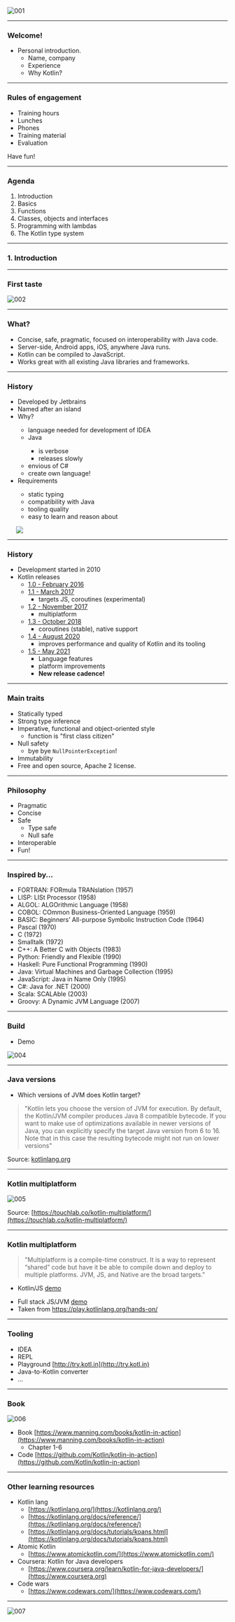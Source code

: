 ![001](/img/001.jpg)

<!-- .slide: class="is-welcome img-center" -->


---

### Welcome!

* Personal introduction.
    * Name, company
    * Experience
    * Why Kotlin?

---

### Rules of engagement

* Training hours
* Lunches
* Phones
* Training material
* Evaluation

Have fun!

---

### Agenda

<div class="flex">
  <div class="col">	
    <ol>
      <li>Introduction</li>
      <li>Basics</li>
      <li>Functions</li>
      <li>Classes, objects and interfaces</li>    
      <li>Programming with lambdas</li>
      <li>The Kotlin type system</li>     
     </ol>  
    </div>
</div>

---

### 1. Introduction

<!-- .slide: class="is-module" -->

---


### First taste

![002](/img/002.png)

---

### What?

* Concise, safe, pragmatic, focused on interoperability with Java code.
* Server-side, Android apps, iOS, anywhere Java runs. 
* Kotlin can be compiled to JavaScript.
* Works great with all existing Java libraries and frameworks.

---

### History
<div class="flex">
  <div class="col">	
    <ul>
        <li>Developed by Jetbrains</li>
        <li>Named after an island</li>
        <li>Why?</li>
        <ul>
            <li>language needed for development of IDEA</li>
            <li>Java</li>
            <ul>
                <li>is verbose</li>
                <li>releases slowly</li>
            </ul>
            <li>envious of C#</li>
            <li>create own language!</li>
        </ul>
    <li>Requirements</li>
    <ul>
        <li>static typing</li>
        <li>compatibility with Java</li>
        <li>tooling quality</li>
        <li>easy to learn and reason about</li>
    </ul>
    </ul>
  </div>
  <div class="col">
    <img src="/img/003.png" style="margin-left:20px">
  </div>
</div>



---

### History

* Development started in 2010
* Kotlin releases
    * [1.0 - February 2016](https://blog.jetbrains.com/kotlin/2016/02/kotlin-1-0-released-pragmatic-language-for-jvm-and-android/)
    * [1.1 - March 2017](https://blog.jetbrains.com/kotlin/2017/03/kotlin-1-1/)
        * targets JS, coroutines (experimental)
    * [1.2 - November 2017](https://blog.jetbrains.com/kotlin/2017/11/kotlin-1-2-released/)
        * multiplatform
    * [1.3 - October 2018](https://blog.jetbrains.com/kotlin/2017/11/kotlin-1-3/)
        * coroutines (stable), native support
    * [1.4 - August 2020](https://blog.jetbrains.com/kotlin/2020/08/kotlin-1-4-released-with-a-focus-on-quality-and-performance/)
        * improves performance and quality of Kotlin and its tooling
    * [1.5 - May 2021](https://blog.jetbrains.com/kotlin/2021/05/kotlin-1-5-0-released/)
        * Language features
        * platform improvements
        * **New release cadence!**

<!-- Notes
A multiplatform project allows you to build multiple tiers of your application – backend, frontend and Android app – from the same codebase. Such a project contains both common modules, which contain platform-independent code, as well as platform-specific modules, which contain code for a specific platform (JVM or JS) and can use platform-specific libraries. To call platform-specific code from a common module, you can specify expected declarations – declarations for which all platform-specific modules need to provide actual implementations.
-->


---

### Main traits

* Statically typed
* Strong type inference
* Imperative, functional and object-oriented style
    * function is "first class citizen"
* Null safety
    * bye bye `NullPointerException`!
* Immutability
* Free and open source, Apache 2 license.

---

### Philosophy

* Pragmatic
* Concise
* Safe
    * Type safe
    * Null safe 
* Interoperable
* Fun!

---

### Inspired by...

* FORTRAN: FORmula TRANslation (1957)
* LISP: LISt Processor (1958)
* ALGOL: ALGOrithmic Language (1958)
* COBOL: COmmon Business-Oriented Language (1959)
* BASIC: Beginners’ All-purpose Symbolic Instruction Code (1964)
* Pascal (1970)
* C (1972)
* Smalltalk (1972)
* C++: A Better C with Objects (1983)
* Python: Friendly and Flexible (1990)
* Haskell: Pure Functional Programming (1990)
* Java: Virtual Machines and Garbage Collection (1995)
* JavaScript: Java in Name Only (1995)
* C#: Java for .NET (2000)
* Scala: SCALAble (2003)
* Groovy: A Dynamic JVM Language (2007)

---

### Build

* Demo

![004](/img/004.png)

---

### Java versions

* Which versions of JVM does Kotlin target?

>"Kotlin lets you choose the version of JVM for execution. By default, the Kotlin/JVM compiler produces Java 8 compatible bytecode. If you want to make use of optimizations available in newer versions of Java, you can explicitly specify the target Java version from 6 to 16. Note that in this case the resulting bytecode might not run on lower versions"

Source: [kotlinlang.org](https://kotlinlang.org/docs/reference/faq.html#which-versions-of-jvm-does-kotlin-target)

---

### Kotlin multiplatform

![005](/img/005.png)

Source: [https://touchlab.co/kotlin-multiplatform/](https://touchlab.co/kotlin-multiplatform/)

---

### Kotlin multiplatform

> "Multiplatform is a compile-time construct. It is a way to represent “shared” code but have it be able to compile down and deploy to multiple platforms. JVM, JS, and Native are the broad targets." 
- Kotlin/JS [demo](https://github.com/sajanssens/kotlinjs-confexplorer )
<!-- (taken from https://play.kotlinlang.org/hands-on/Building%20Web%20Applications%20with%20React%20and%20Kotlin%20JS/01_Introduction) -->
- Full stack JS/JVM [demo](https://github.com/sajanssens/jvm-js-fullstack) <!-- (taken from https://play.kotlinlang.org/hands-on/Full%20Stack%20Web%20App%20with%20Kotlin%20Multiplatform) -->
- Taken from https://play.kotlinlang.org/hands-on/

---

### Tooling

* IDEA
* REPL
* Playground [http://try.kotl.in](http://try.kotl.in)
* Java-to-Kotlin converter
* ...

---

### Book

![006](/img/006.png)

* Book [https://www.manning.com/books/kotlin-in-action](https://www.manning.com/books/kotlin-in-action) 
    * Chapter 1-6
* Code [https://github.com/Kotlin/kotlin-in-action](https://github.com/Kotlin/kotlin-in-action) 

---

### Other learning resources

* Kotlin lang
    * [https://kotlinlang.org/](https://kotlinlang.org/) 
    * [https://kotlinlang.org/docs/reference/](https://kotlinlang.org/docs/reference/)
    * [https://kotlinlang.org/docs/tutorials/koans.html](https://kotlinlang.org/docs/tutorials/koans.html)
* Atomic Kotlin
    * [https://www.atomickotlin.com/](https://www.atomickotlin.com/)
* Coursera: Kotlin for Java developers
    * [https://www.coursera.org/learn/kotlin-for-java-developers/](https://www.coursera.org)
* Code wars
    * [https://www.codewars.com/](https://www.codewars.com/)

---

![007](/img/007.png)